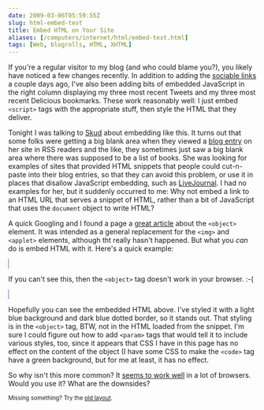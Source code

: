 ```yaml
--- 
date: 2009-03-06T05:59:55Z
slug: html-embed-test
title: Embed HTML on Your Site
aliases: [/computers/internet/html/embed-test.html]
tags: [Web, blogrolls, HTML, XHTML]
---
```


<p>If you're a regular visitor to my blog (and who could blame you?), you
likely have noticed a few changes recently. In addition to adding the
<a href="/computers/internet/weblogs/blosxom/sociable/introducing-sociable.html"
title="Sociable Plugin for Blosxom">sociable links</a> a couple days ago, I've
also been adding bits of embedded JavaScript in the right column displaying my
three most recent Tweets and my three most recent Delicious bookmarks. These
work reasonably well: I just embed <code>&lt;script&gt;</code> tags with the
appropriate stuff, then style the HTML that they deliver.</p>

<p>Tonight I was talking to <a href="http://infotrope.net/blog/" title="Infotropism Kirrily Robert’s blog">Skud</a> about embedding like this.
It turns out that some folks were getting a big blank area when they viewed
a <a href="http://infotrope.net/blog/2009/03/05/books-read-february-2009/" title="Infotropism: Books read, February 2009">blog entry</a> on her site in
RSS readers and the like, they sometimes just saw a big blank area where there
was supposed to be a list of books. She was looking for examples of sites that
provided HTML snippets that people could cut-n-paste into their blog entries,
so that they can avoid this problem, or use it in places that disallow
JavaScript embedding, such as
<a href="http://www.livejournal.com/">LiveJournal</a>. I had no examples for
her, but it suddenly occurred to me: Why not embed a link to an HTML URL that
serves a snippet of HTML, rather than a bit of JavaScript that uses
the <code>document</code> object to write HTML?</p>

<p>A quick Googling and I found a page
a <a href="http://joliclic.free.fr/html/object-tag/en/" title="What is the HTML object tag">great article</a> about the <code>&lt;object&gt;</code> element.
It was intended as a general replacement for the <code>&lt;img&gt;</code>
and <code>&lt;applet&gt;</code> elements, although tht really hasn't happened.
But what you <em>can</em> do is embed HTML with it. Here's a quick example:</p>

<style type="text/css">code.embedded { background: green; }</style>
<object data="/computers/internet/html/testembed.html" type="text/html" style="background: lightblue; width: 100%; border: 1px dotted darkblue;" id="testembed">
  <p>If you can't see this, then the <code>&lt;object&gt;</code> tag doesn't
  work in your browser. :-(</p>
</object>

<p>Hopefully you can see the embedded HTML above. I've styled it with a light
blue background and dark blue dotted border, so it stands out. That styling is
in the <code>&lt;object&gt;</code> tag, BTW, not in the HTML loaded from the
snippet. I'm sure I could figure out how to add <code>&lt;param&gt;</code>
tags that would tell it to include various styles, too, since it appears that
CSS I have in this page has no effect on the content of the object (I have
some CSS to make the <code>&lt;code&gt;</code> tag have a green background,
but for me at least, it has no effect.</p>

<p>So why isn't this more common? It
<a href="http://joliclic.free.fr/html/object-tag/en/object-results.php"
title="tests: object tag">seems to work well</a> in a lot of browsers. Would
you use it? What are the downsides?</p>

<p class="past"><small>Missing something? Try the <a rel="nofollow" href="http://past.justatheory.com/computers/internet/html/embed-test.html">old layout</a>.</small></p>


